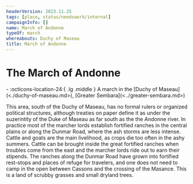 ```yaml
---
headerVersion: 2023.11.25
tags: [place, status/needswork/internal]
campaignInfo: []
name: March of Andonne
typeOf: march
whereabouts: Duchy of Maseau
title: March of Andonne
---
```

# The March of Andonne
<div class="grid cards ext-narrow-margin ext-one-column" markdown>
-    :octicons-location-24:{ .lg .middle } A march in the [Duchy of Maseau](<./duchy-of-maseau.md>), [Greater Sembara](<../greater-sembara.md>)  
</div>


This area, south of the Duchy of Maseau, has no formal rulers or organized political structures, although treaties on paper define it as under the suzerintity of the Duke of Maseau as far south as the the Andonne river. In practice most of the marcher lords establish fortified ranches in the central plains or along the Dunmar Road, where the ash storms are less intense. Cattle and goats are the main livelihood, as crops die too often in the ashy summers. Cattle can be brought inside the great fortified ranches when troubles come from the east and the marcher lords ride out to earn their stipends. The ranches along the Dunmar Road have grown into fortified rest-stops and places of refuge for travelers, and one does not need to camp in the open between Cassons and the crossing of the Masance. This is a land of scrubby grasses and small dryland trees.




